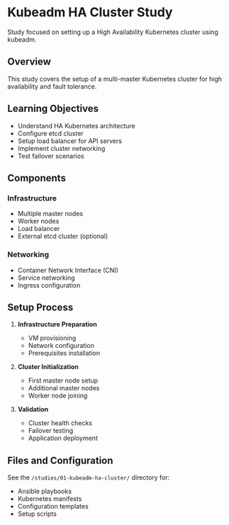 # Kubeadm HA Cluster Study

Study focused on setting up a High Availability Kubernetes cluster using kubeadm.

## Overview

This study covers the setup of a multi-master Kubernetes cluster for high availability and fault tolerance.

## Learning Objectives

- Understand HA Kubernetes architecture
- Configure etcd cluster
- Setup load balancer for API servers
- Implement cluster networking
- Test failover scenarios

## Components

### Infrastructure
- Multiple master nodes
- Worker nodes
- Load balancer
- External etcd cluster (optional)

### Networking
- Container Network Interface (CNI)
- Service networking
- Ingress configuration

## Setup Process

1. **Infrastructure Preparation**
   - VM provisioning
   - Network configuration
   - Prerequisites installation

2. **Cluster Initialization**
   - First master node setup
   - Additional master nodes
   - Worker node joining

3. **Validation**
   - Cluster health checks
   - Failover testing
   - Application deployment

## Files and Configuration

See the `/studies/01-kubeadm-ha-cluster/` directory for:
- Ansible playbooks
- Kubernetes manifests
- Configuration templates
- Setup scripts